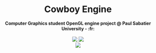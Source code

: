 <h1 align="center">Cowboy Engine</h1>
<div align="center">
  <strong>Computer Graphics student OpenGL engine project @ Paul Sabatier University - :fr:</strong>
</div>
<br />
<div align="center" margin="12px">
  <img src="https://img.shields.io/badge/stability-experimental-orange.svg"/>
  <img src="https://img.shields.io/github/license/Naereen/StrapDown.js.svg"/>
</div>

<div align="center" margin="12px">
  <img src="https://i.imgur.com/ief9gPl.png"/>
</div>
